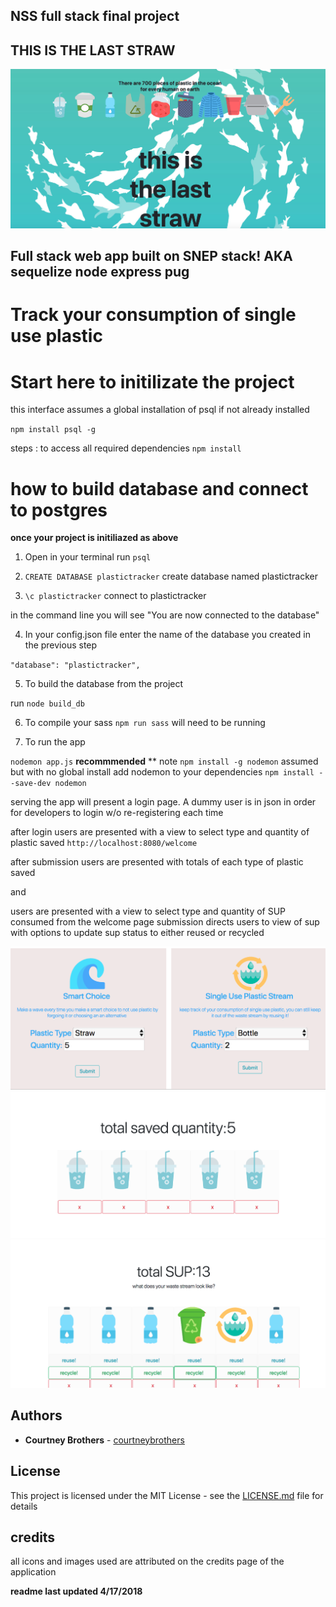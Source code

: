 ## NSS full stack final project 

## THIS IS THE LAST STRAW
![landing page](./screenshots/landing.png)
## Full stack web app built on SNEP stack! AKA sequelize node express pug

# Track your consumption of single use plastic 

# Start here to initilizate the project

this interface assumes a global installation of psql 
if not already installed

`npm install psql -g`

steps :
to access all required dependencies 
`npm install`


# how to build database and connect to postgres
  **once your project is initiliazed as above**
1. Open in your terminal run `psql` 

2. `CREATE DATABASE plastictracker` create database named plastictracker

3. `\c plastictracker` connect to plastictracker

in the command line you will see "You are now connected to the database"

4. In your config.json file enter the name of the database you created in the previous step

`"database": "plastictracker",`

5. To build the database from the project

run `node build_db`

6. To compile your sass 
`npm run sass` will need to be running 

7. To run the app 

`nodemon app.js` **recommmended** 
** note `npm install -g nodemon` assumed but with no global install add nodemon to your dependencies `npm install --save-dev nodemon`

serving the app will present a login page.  A dummy user is in json in order for developers to login w/o re-registering each time

after login users are presented with a view to select type and quantity of plastic saved 
`http://localhost:8080/welcome`

after submission users are presented with totals of each type of plastic saved 

and 

users are presented with a view to select type and quantity of SUP consumed from the welcome page
submission directs users to view of sup with options to update sup status to either reused or recycled

![choice affordance](./screenshots/affordance.png)
![saved](./screenshots/saved.png)
![waste stream](./screenshots/wastestream.png)

## Authors

* **Courtney Brothers** - [courtneybrothers](https://github.com/courtneybrothers)

## License

This project is licensed under the MIT License - see the [LICENSE.md](LICENSE.md) file for details

## credits 

all icons and images used are attributed on the credits page of the application


**readme last updated 4/17/2018**



